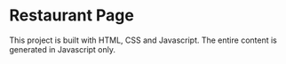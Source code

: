 # Restaurant Page

This project is built with HTML, CSS and Javascript. The entire content is generated in Javascript only.
